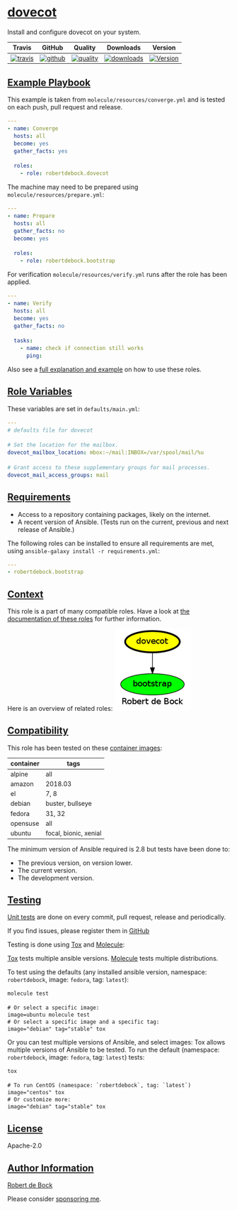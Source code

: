 # [dovecot](#dovecot)

Install and configure dovecot on your system.

|Travis|GitHub|Quality|Downloads|Version|
|------|------|-------|---------|-------|
|[![travis](https://travis-ci.com/robertdebock/ansible-role-dovecot.svg?branch=master)](https://travis-ci.com/robertdebock/ansible-role-dovecot)|[![github](https://github.com/robertdebock/ansible-role-dovecot/workflows/Ansible%20Molecule/badge.svg)](https://github.com/robertdebock/ansible-role-dovecot/actions)|[![quality](https://img.shields.io/ansible/quality/22978)](https://galaxy.ansible.com/robertdebock/dovecot)|[![downloads](https://img.shields.io/ansible/role/d/22978)](https://galaxy.ansible.com/robertdebock/dovecot)|[![Version](https://img.shields.io/github/release/robertdebock/ansible-role-dovecot.svg)](https://github.com/robertdebock/ansible-role-dovecot/releases/)|

## [Example Playbook](#example-playbook)

This example is taken from `molecule/resources/converge.yml` and is tested on each push, pull request and release.
```yaml
---
- name: Converge
  hosts: all
  become: yes
  gather_facts: yes

  roles:
    - role: robertdebock.dovecot
```

The machine may need to be prepared using `molecule/resources/prepare.yml`:
```yaml
---
- name: Prepare
  hosts: all
  gather_facts: no
  become: yes

  roles:
    - role: robertdebock.bootstrap
```

For verification `molecule/resources/verify.yml` runs after the role has been applied.
```yaml
---
- name: Verify
  hosts: all
  become: yes
  gather_facts: no

  tasks:
    - name: check if connection still works
      ping:
```

Also see a [full explanation and example](https://robertdebock.nl/how-to-use-these-roles.html) on how to use these roles.

## [Role Variables](#role-variables)

These variables are set in `defaults/main.yml`:
```yaml
---
# defaults file for dovecot

# Set the location for the mailbox.
dovecot_mailbox_location: mbox:~/mail:INBOX=/var/spool/mail/%u

# Grant access to these supplementary groups for mail processes.
dovecot_mail_access_groups: mail
```

## [Requirements](#requirements)

- Access to a repository containing packages, likely on the internet.
- A recent version of Ansible. (Tests run on the current, previous and next release of Ansible.)

The following roles can be installed to ensure all requirements are met, using `ansible-galaxy install -r requirements.yml`:

```yaml
---
- robertdebock.bootstrap

```

## [Context](#context)

This role is a part of many compatible roles. Have a look at [the documentation of these roles](https://robertdebock.nl/) for further information.

Here is an overview of related roles:
![dependencies](https://raw.githubusercontent.com/robertdebock/drawings/artifacts/dovecot.png "Dependency")

## [Compatibility](#compatibility)

This role has been tested on these [container images](https://hub.docker.com/u/robertdebock):

|container|tags|
|---------|----|
|alpine|all|
|amazon|2018.03|
|el|7, 8|
|debian|buster, bullseye|
|fedora|31, 32|
|opensuse|all|
|ubuntu|focal, bionic, xenial|

The minimum version of Ansible required is 2.8 but tests have been done to:

- The previous version, on version lower.
- The current version.
- The development version.



## [Testing](#testing)

[Unit tests](https://travis-ci.com/robertdebock/ansible-role-dovecot) are done on every commit, pull request, release and periodically.

If you find issues, please register them in [GitHub](https://github.com/robertdebock/ansible-role-dovecot/issues)

Testing is done using [Tox](https://tox.readthedocs.io/en/latest/) and [Molecule](https://github.com/ansible/molecule):

[Tox](https://tox.readthedocs.io/en/latest/) tests multiple ansible versions.
[Molecule](https://github.com/ansible/molecule) tests multiple distributions.

To test using the defaults (any installed ansible version, namespace: `robertdebock`, image: `fedora`, tag: `latest`):

```
molecule test

# Or select a specific image:
image=ubuntu molecule test
# Or select a specific image and a specific tag:
image="debian" tag="stable" tox
```

Or you can test multiple versions of Ansible, and select images:
Tox allows multiple versions of Ansible to be tested. To run the default (namespace: `robertdebock`, image: `fedora`, tag: `latest`) tests:

```
tox

# To run CentOS (namespace: `robertdebock`, tag: `latest`)
image="centos" tox
# Or customize more:
image="debian" tag="stable" tox
```

## [License](#license)

Apache-2.0


## [Author Information](#author-information)

[Robert de Bock](https://robertdebock.nl/)

Please consider [sponsoring me](https://github.com/sponsors/robertdebock).
